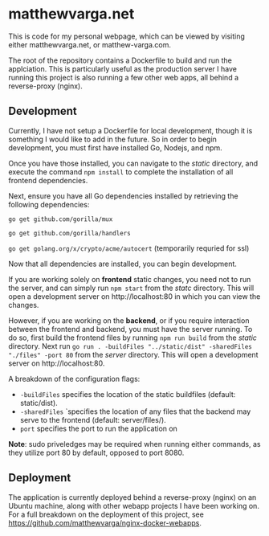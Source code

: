 # matthewvarga.net

This is code for my personal webpage, which can be viewed by visiting either matthewvarga.net, or matthew-varga.com.

The root of the repository contains a Dockerfile to build and run the applciation. This is particularly useful as the production server I have running this project is also running a few other web apps, all behind a reverse-proxy (nginx). 

## Development

Currently, I have not setup a Dockerfile for local development, though it is something I would like to add in the future. So in order to begin development, you must first have installed Go, Nodejs, and npm. 

Once you have those installed, you can navigate to the *static* directory, and execute the command `npm install` to complete the installation of all frontend dependencies. 

Next, ensure you have all Go dependencies installed by retrieving the following dependencies:

`go get github.com/gorilla/mux`

`go get github.com/gorilla/handlers`

`go get golang.org/x/crypto/acme/autocert` (temporarily requried for ssl)

Now that all dependencies are installed, you can begin development. 

If you are working solely on **frontend** static changes, you need not to run the server, and can simply run `npm start` from the *statc* directory. This will open a development server on http://localhost:80 in which you can view the changes. 

However, if you are working on the **backend**, or if you require interaction between the frontend and backend, you must have the server running. To do so, first build the frontend files by running `npm run build` from the *static* directory. Next run `go run . -buildFiles "../static/dist" -sharedFiles "./files" -port 80` from the *server* directory. This will open a development server on http://localhost:80.

A breakdown of the configuration flags:

- `-buildFiles` specifies the location of the static buildfiles (default: static/dist).
- `-sharedFiles` `specifies the location of any files that the backend may serve to the frontend (default: server/files/).
- `port` specifies the port to run the application on

**Note**: sudo priveledges may be required when running either commands, as they utilize port 80 by default, opposed to port 8080.

## Deployment

The application is currently deployed behind a reverse-proxy (nginx) on an Ubuntu machine, along with other webapp projects I have been working on. For a full breakdown on the deployment of this project, see https://github.com/matthewvarga/nginx-docker-webapps.
